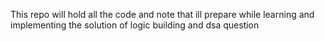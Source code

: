 This repo will hold all the code and note that ill prepare while learning and implementing the solution of logic building and dsa question 
